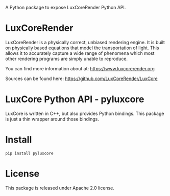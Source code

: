 A Python package to expose LuxCoreRender Python API.

# LuxCoreRender
LuxCoreRender is a physically correct, unbiased rendering engine.
It is built on physically based equations that model the transportation of
light. This allows it to accurately capture a wide range of phenomena which
most other rendering programs are simply unable to reproduce.

You can find more information about at: https://www.luxcorerender.org

Sources can be found here: https://github.com/LuxCoreRender/LuxCore

# LuxCore Python API - pyluxcore
LuxCore is written in C++, but also provides Python bindings. This package is
just a thin wrapper around those bindings.

# Install

`pip install pyluxcore`

# License
This package is released under Apache 2.0 license.
